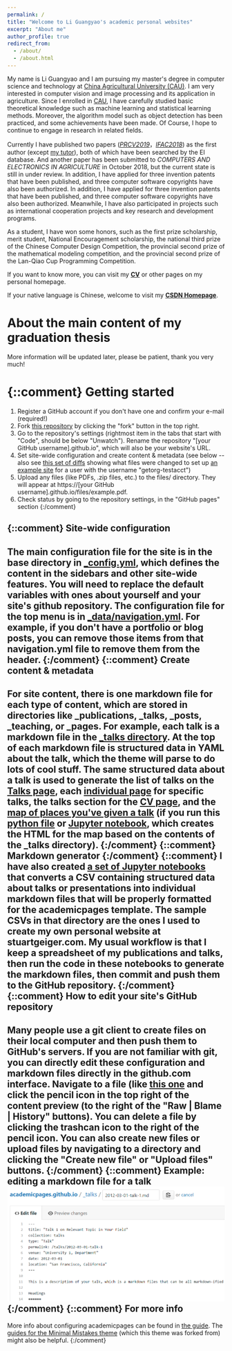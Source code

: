```yaml
---
permalink: /
title: "Welcome to Li Guangyao's academic personal websites"
excerpt: "About me"
author_profile: true
redirect_from: 
  - /about/
  - /about.html
---
```


My name is Li Guangyao and I am pursuing my master's degree in computer science and technology at [China Agricultural University (CAU)](https://www.cau.edu.cn/). I am very interested in computer vision and image processing and its application in agriculture. Since I enrolled in [CAU](https://www.cau.edu.cn/), I have carefully studied basic theoretical knowledge such as machine learning and statistical learning methods. Moreover, the algorithm model such as object detection has been practiced, and some achievements have been made. Of Course, I hope to continue to engage in research in related fields.
<br/>

Currently I have published two papers ([<i>PRCV2019</i>](https://ayameyao.github.io/publication/2019-PRCV)，[<i>IFAC2018</i>](https://ayameyao.github.io/publication/2018-IFAC)) as the first author (except [my tutor](http://faculty.cau.edu.cn/xxdqxy/lzb/list.htm)), both of which have been searched by the EI database. And another paper has been submitted to <i>COMPUTERS AND ELECTRONICS IN AGRICULTURE</i> in October 2018, but the current state is still in under review. In addition, I have applied for three invention patents that have been published, and three computer software copyrights have also been authorized. In addition, I have applied for three invention patents that have been published, and three computer software copyrights have also been authorized. Meanwhile, I have also participated in projects such as international cooperation projects and key research and development programs.
<br/>

As a student, I have won some honors, such as the first prize scholarship, merit student, National Encouragement scholarship, the national third prize of the Chinese Computer Design Competition, the provincial second prize of the mathematical modeling competition, and the provincial second prize of the Lan-Qiao Cup Programming Competition. 
<br/>

If you want to know more, you can visit my [**CV**](https://ayameyao.github.io/cv/) or other pages on my personal homepage.
<br/>

If your native language is Chinese, welcome to visit my [**CSDN Homepage**](https://blog.csdn.net/CAU_Ayao).

About the main content of my graduation thesis
======
More information will be updated later, please be patient, thank you very much!

{::comment}
Getting started
======
1. Register a GitHub account if you don't have one and confirm your e-mail (required!)
1. Fork [this repository](https://github.com/academicpages/academicpages.github.io) by clicking the "fork" button in the top right. 
1. Go to the repository's settings (rightmost item in the tabs that start with "Code", should be below "Unwatch"). Rename the repository "[your GitHub username].github.io", which will also be your website's URL.
1. Set site-wide configuration and create content & metadata (see below -- also see [this set of diffs](http://archive.is/3TPas) showing what files were changed to set up [an example site](https://getorg-testacct.github.io) for a user with the username "getorg-testacct")
1. Upload any files (like PDFs, .zip files, etc.) to the files/ directory. They will appear at https://[your GitHub username].github.io/files/example.pdf.  
1. Check status by going to the repository settings, in the "GitHub pages" section
{:/comment}

{::comment}
Site-wide configuration
------
The main configuration file for the site is in the base directory in [_config.yml](https://github.com/academicpages/academicpages.github.io/blob/master/_config.yml), which defines the content in the sidebars and other site-wide features. You will need to replace the default variables with ones about yourself and your site's github repository. The configuration file for the top menu is in [_data/navigation.yml](https://github.com/academicpages/academicpages.github.io/blob/master/_data/navigation.yml). For example, if you don't have a portfolio or blog posts, you can remove those items from that navigation.yml file to remove them from the header. 
{:/comment}
{::comment}
Create content & metadata
------
For site content, there is one markdown file for each type of content, which are stored in directories like _publications, _talks, _posts, _teaching, or _pages. For example, each talk is a markdown file in the [_talks directory](https://github.com/academicpages/academicpages.github.io/tree/master/_talks). At the top of each markdown file is structured data in YAML about the talk, which the theme will parse to do lots of cool stuff. The same structured data about a talk is used to generate the list of talks on the [Talks page](https://academicpages.github.io/talks), each [individual page](https://academicpages.github.io/talks/2012-03-01-talk-1) for specific talks, the talks section for the [CV page](https://academicpages.github.io/cv), and the [map of places you've given a talk](https://academicpages.github.io/talkmap.html) (if you run this [python file](https://github.com/academicpages/academicpages.github.io/blob/master/talkmap.py) or [Jupyter notebook](https://github.com/academicpages/academicpages.github.io/blob/master/talkmap.ipynb), which creates the HTML for the map based on the contents of the _talks directory).
{:/comment}
{::comment}
**Markdown generator**
{:/comment}
{::comment}
I have also created [a set of Jupyter notebooks](https://github.com/academicpages/academicpages.github.io/tree/master/markdown_generator
) that converts a CSV containing structured data about talks or presentations into individual markdown files that will be properly formatted for the academicpages template. The sample CSVs in that directory are the ones I used to create my own personal website at stuartgeiger.com. My usual workflow is that I keep a spreadsheet of my publications and talks, then run the code in these notebooks to generate the markdown files, then commit and push them to the GitHub repository.
{:/comment}
{::comment}
How to edit your site's GitHub repository
------
Many people use a git client to create files on their local computer and then push them to GitHub's servers. If you are not familiar with git, you can directly edit these configuration and markdown files directly in the github.com interface. Navigate to a file (like [this one](https://github.com/academicpages/academicpages.github.io/blob/master/_talks/2012-03-01-talk-1.md) and click the pencil icon in the top right of the content preview (to the right of the "Raw | Blame | History" buttons). You can delete a file by clicking the trashcan icon to the right of the pencil icon. You can also create new files or upload files by navigating to a directory and clicking the "Create new file" or "Upload files" buttons. 
{:/comment}
{::comment}
Example: editing a markdown file for a talk
![Editing a markdown file for a talk](/images/editing-talk.png)
{:/comment}
{::comment}
For more info
------
More info about configuring academicpages can be found in [the guide](https://academicpages.github.io/markdown/). The [guides for the Minimal Mistakes theme](https://mmistakes.github.io/minimal-mistakes/docs/configuration/) (which this theme was forked from) might also be helpful.
{:/comment}